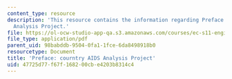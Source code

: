 ```yaml
---
content_type: resource
description: 'This resource contains the information regarding Preface: courntry AIDS
  Analysis Project.'
file: https://ol-ocw-studio-app-qa.s3.amazonaws.com/courses/ec-s11-engineering-capacity-in-community-based-healthcare-fall-2005/47725d77f67f168200cbe4203b8314c4_MITEC_S11F05_zmb_ucsfcntry.pdf
file_type: application/pdf
parent_uid: 98babddb-9504-0fa1-1fce-6da8498918b0
resourcetype: Document
title: 'Preface: courntry AIDS Analysis Project'
uid: 47725d77-f67f-1682-00cb-e4203b8314c4
---
```

